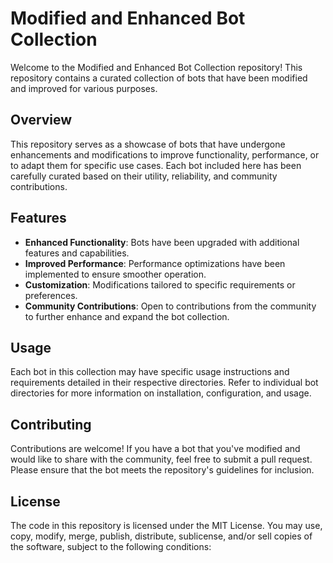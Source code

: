 # Modified and Enhanced Bot Collection

Welcome to the Modified and Enhanced Bot Collection repository! This repository contains a curated collection of bots that have been modified and improved for various purposes.

## Overview

This repository serves as a showcase of bots that have undergone enhancements and modifications to improve functionality, performance, or to adapt them for specific use cases. Each bot included here has been carefully curated based on their utility, reliability, and community contributions.

## Features

- **Enhanced Functionality**: Bots have been upgraded with additional features and capabilities.
- **Improved Performance**: Performance optimizations have been implemented to ensure smoother operation.
- **Customization**: Modifications tailored to specific requirements or preferences.
- **Community Contributions**: Open to contributions from the community to further enhance and expand the bot collection.

## Usage

Each bot in this collection may have specific usage instructions and requirements detailed in their respective directories. Refer to individual bot directories for more information on installation, configuration, and usage.

## Contributing

Contributions are welcome! If you have a bot that you've modified and would like to share with the community, feel free to submit a pull request. Please ensure that the bot meets the repository's guidelines for inclusion.

## License

The code in this repository is licensed under the MIT License. You may use, copy, modify, merge, publish, distribute, sublicense, and/or sell copies of the software, subject to the following conditions:
